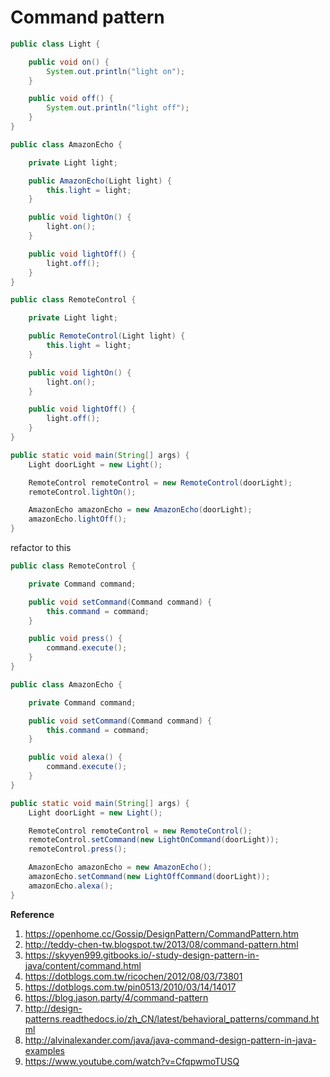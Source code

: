 # Command pattern

```java
public class Light {

    public void on() {
        System.out.println("light on");
    }

    public void off() {
        System.out.println("light off");
    }
}
```

```java
public class AmazonEcho {

    private Light light;

    public AmazonEcho(Light light) {
        this.light = light;
    }

    public void lightOn() {
        light.on();
    }

    public void lightOff() {
        light.off();
    }
}

```

```java
public class RemoteControl {

    private Light light;

    public RemoteControl(Light light) {
        this.light = light;
    }

    public void lightOn() {
        light.on();
    }

    public void lightOff() {
        light.off();
    }
}
```

```java
public static void main(String[] args) {
    Light doorLight = new Light();

    RemoteControl remoteControl = new RemoteControl(doorLight);
    remoteControl.lightOn();

    AmazonEcho amazonEcho = new AmazonEcho(doorLight);
    amazonEcho.lightOff();
}
```

refactor to this

```java
public class RemoteControl {

    private Command command;

    public void setCommand(Command command) {
        this.command = command;
    }

    public void press() {
        command.execute();
    }
}
```

```java
public class AmazonEcho {

    private Command command;

    public void setCommand(Command command) {
        this.command = command;
    }

    public void alexa() {
        command.execute();
    }
}
```

```java
public static void main(String[] args) {
    Light doorLight = new Light();

    RemoteControl remoteControl = new RemoteControl();
    remoteControl.setCommand(new LightOnCommand(doorLight));
    remoteControl.press();

    AmazonEcho amazonEcho = new AmazonEcho();
    amazonEcho.setCommand(new LightOffCommand(doorLight));
    amazonEcho.alexa();
}
```

**Reference**

1. https://openhome.cc/Gossip/DesignPattern/CommandPattern.htm
2. http://teddy-chen-tw.blogspot.tw/2013/08/command-pattern.html
3. https://skyyen999.gitbooks.io/-study-design-pattern-in-java/content/command.html
4. https://dotblogs.com.tw/ricochen/2012/08/03/73801
5. https://dotblogs.com.tw/pin0513/2010/03/14/14017
6. https://blog.jason.party/4/command-pattern
7. http://design-patterns.readthedocs.io/zh_CN/latest/behavioral_patterns/command.html
8. http://alvinalexander.com/java/java-command-design-pattern-in-java-examples
9. https://www.youtube.com/watch?v=CfqpwmoTUSQ
